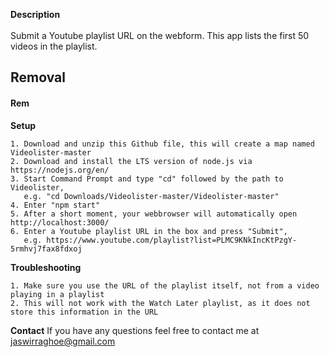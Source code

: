 <b>Description</b> <br></br>
Submit a Youtube playlist URL on the webform. This app lists the first 50 videos in the playlist.

## Removal
#### Rem
	
<b>Setup</b>

	1. Download and unzip this Github file, this will create a map named Videolister-master
	2. Download and install the LTS version of node.js via https://nodejs.org/en/
	3. Start Command Prompt and type "cd" followed by the path to Videolister, 
	   e.g. "cd Downloads/Videolister-master/Videolister-master"
	4. Enter "npm start"
	5. After a short moment, your webbrowser will automatically open http://localhost:3000/
	6. Enter a Youtube playlist URL in the box and press "Submit", 
	   e.g. https://www.youtube.com/playlist?list=PLMC9KNkIncKtPzgY-5rmhvj7fax8fdxoj


<b>Troubleshooting</b>

	1. Make sure you use the URL of the playlist itself, not from a video playing in a playlist
	2. This will not work with the Watch Later playlist, as it does not store this information in the URL


<b>Contact</b>
If you have any questions feel free to contact me at jaswirraghoe@gmail.com
